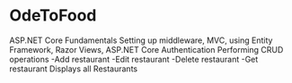 # OdeToFood
ASP.NET Core Fundamentals
Setting up middleware, MVC, using Entity Framework, Razor Views, ASP.NET Core Authentication
Performing CRUD operations
  -Add restaurant
  -Edit restaurant
  -Delete restaurant
  -Get restaurant
Displays all Restaurants
  
